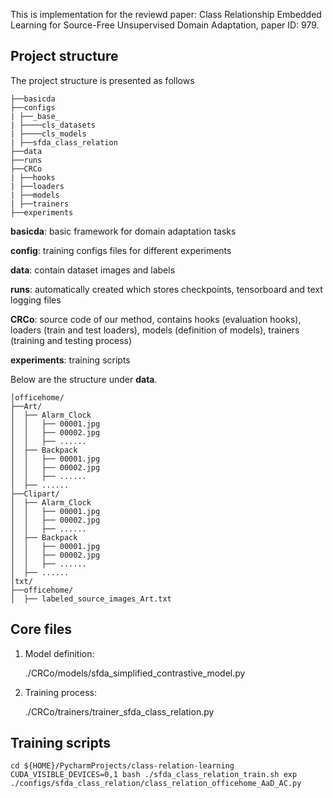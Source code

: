 This is implementation for the reviewd paper: Class Relationship Embedded Learning for Source-Free Unsupervised Domain Adaptation, paper ID: 979.


## Project structure

The project structure is presented as follows

```
├──basicda  
├──configs
| ├──_base_
| ├────cls_datasets
| ├────cls_models
| ├──sfda_class_relation
├──data
├──runs
├──CRCo
| ├──hooks
| ├──loaders
| ├──models
| ├──trainers
├──experiments
```

**basicda**: basic framework for domain adaptation tasks

**config**: training configs files for different experiments

**data**: contain dataset images and labels

**runs**: automatically created which stores checkpoints, tensorboard and text logging files

**CRCo**: source code of our method, contains hooks (evaluation hooks), loaders (train and test loaders), models (definition of models), trainers (training and testing process)

**experiments**: training scripts

Below are the structure under **data**.

```
│officehome/
├──Art/
│  ├── Alarm_Clock
│  │   ├── 00001.jpg
│  │   ├── 00002.jpg
│  │   ├── ......
│  ├── Backpack
│  │   ├── 00001.jpg
│  │   ├── 00002.jpg
│  │   ├── ......
│  ├── ......
├──Clipart/
│  ├── Alarm_Clock
│  │   ├── 00001.jpg
│  │   ├── 00002.jpg
│  │   ├── ......
│  ├── Backpack
│  │   ├── 00001.jpg
│  │   ├── 00002.jpg
│  │   ├── ......
│  ├── ......
│txt/
├──officehome/
│  ├── labeled_source_images_Art.txt
```

## Core files

1. Model definition:  

   ./CRCo/models/sfda_simplified_contrastive_model.py

2. Training process: 

   ./CRCo/trainers/trainer_sfda_class_relation.py

## Training scripts

```
cd ${HOME}/PycharmProjects/class-relation-learning
CUDA_VISIBLE_DEVICES=0,1 bash ./sfda_class_relation_train.sh exp ./configs/sfda_class_relation/class_relation_officehome_AaD_AC.py
```





